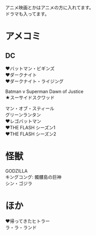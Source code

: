 アニメ映画とかはアニメの方に入れてます。  
ドラマも入ってます。  

# アメコミ
## DC
♥バットマン・ビギンズ  
♥ダークナイト  
♥ダークナイト・ライジング  

Batman v Superman Dawn of Justice  
★スーサイドスクワッド  

マン・オブ・スティール  
グリーンランタン  
♥レゴバットマン  
♥THE FLASH シーズン1  
♥THE FLASH シーズン2  

# 怪獣
GODZILLA  
キングコング: 髑髏島の巨神  
シン・ゴジラ  

# ほか
♥帰ってきたヒトラー  
ラ・ラ・ランド  